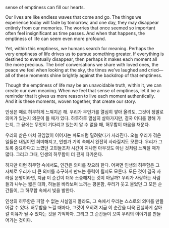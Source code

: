 
sense of emptiness can fill our hearts.

Our lives are like endless waves that come and go. The things we experience today 
will fade by tomorrow, and one day, they may disappear entirely from our memories. 
The worries that once seemed so important often feel insignificant as time passes. 
And when that happens, the emptiness of life can seem even more profound.

Yet, within this emptiness, we humans search for meaning. 
Perhaps the very emptiness of life drives us to pursue something greater. 
If everything is destined to eventually disappear, then perhaps it makes each moment 
all the more precious. The brief conversations we share with loved ones, the peace 
we feel when looking at the sky, the times we’ve laughed and cried—all of these 
moments shine brightly against the backdrop of that emptiness.

Though the emptiness of life may be an unavoidable truth, within it, we can create 
our own meaning. When we feel that sense of emptiness, let it be a reminder that 
it gives us more reason to live each moment authentically. And it is these moments, 
woven together, that create our story.

인생은 때로 허무하게 느껴지곤 해. 우리가 무언가를 열심히 쌓아 올려도, 
그것이 정말로 의미가 있는지 의문이 들 때가 있다. 하루하루 열심히 살아가지만, 
결국 어디를 향해 가는지, 그 끝에는 무엇이 기다리고 있는지 알 수 없을 때, 
허무함이 마음을 채운다.

우리의 삶은 마치 끊임없이 이어지는 파도처럼 밀려왔다가 사라진다. 
오늘 우리가 겪은 일들은 내일이면 희미해지고, 언젠가 기억 속에서 완전히 사라질지도 
모른다. 우리가 그토록 중요하다고 느꼈던 고민들조차 시간이 지나면 아무것도 아닌 
것처럼 느껴질 때가 많다. 그리고 그때, 인생의 허무함이 더 깊게 다가온다.

하지만 이런 허무함 속에서도, 인간은 의미를 찾으려 한다. 어쩌면 인생의 허무함은 
그 자체로 우리가 더 큰 의미를 추구하게 만드는 동력이 될지도 모른다. 모든 것이 
결국 사라질 운명이라면, 지금 이 순간이 더욱 소중해지는 것이 아닐까? 우리가 
사랑하는 사람들과 나누는 짧은 대화, 하늘을 바라보며 느끼는 평온함, 우리가 웃고 
울었던 그 모든 순간들이, 그 허무함 속에서 빛을 발한다.

인생의 허무함은 피할 수 없는 사실일지 몰라도, 그 속에서 우리는 스스로의 의미를 
만들어갈 수 있다. 허무함을 느낄 때마다, 그것이 오히려 지금 이 순간을 더욱 진실하게 
살아갈 이유가 될 수 있다는 것을 기억하자. 그리고 그 순간들이 모여 우리의 이야기를 
만들어가는 것이다.







